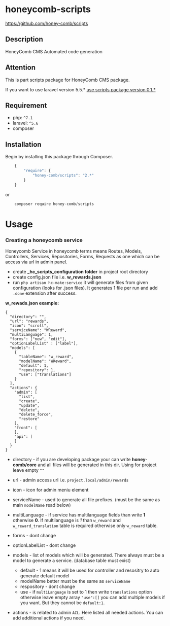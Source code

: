 # honeycomb-scripts  
https://github.com/honey-comb/scripts

## Description

HoneyComb CMS Automated code generation

## Attention

This is part scripts package for HoneyComb CMS package.

If you want to use laravel version 5.5.* [use scripts package version 0.1.*](https://github.com/honey-comb/resources/tree/5.5 "Resources package version 0.1.*")

## Requirement

 - php: `^7.1`
 - laravel: `^5.6`
 - composer
 
 ## Installation

Begin by installing this package through Composer.


```js
	{
	    "require": {
	        "honey-comb/scripts": "2.*"
	    }
	}
```
or
```js
    composer require honey-comb/scripts
```

# Usage

### Creating a honeycomb service

Honeycomb Service in honeycomb terms means Routes, Models, Controllers, Services, Repositories, Forms, Requests as one which can be access via url in admin panel.

- create **_hc_scripts_configuration folder** in project root directory
- create config.json file i.e. **w_rewards.json**
- run `php artisan hc-make:service` it will generate files from given configuration (looks for .json files). It generates 1 file per run and add `.done` extension after success.

**w_rewads.json example:**
```
{
  "directory": "",
  "url": "rewards",
  "icon": "scroll",
  "serviceName": "WReward",
  "multiLanguage": 1,
  "forms": ["new", "edit"],
  "optionLabelList" : ["label"],
  "models": [
    {
      "tableName": "w_reward",
      "modelName": "WReward",
      "default": 1,
      "repository": 1,
      "use": ["translations"]
    }
  ],
  "actions": {
    "admin": [
      "list",
      "create",
      "update",
      "delete",
      "delete_force",
      "restore"
    ],
    "front": [
    ],
    "api": [
    ]
  }
}
```
- directory - if you are developing package your can write **honey-comb/core** and all files will be generated in this dir. Using for project leave empty `""`
- url - admin access url i.e. `project.local/admin/rewards`
- icon - icon for admin meniu element
- serviceName - used to generate all file prefixes. (must be the same as main `modelName` read below)
- multiLanguage - if service has multilanguage fields than write **1** otherwise **0**. If multilanguage is *1* than `w_reward` and `w_reward_translation` table is required  otherwise  only `w_reward` table.
- forms - dont change
- optionLabelList - dont change
- models - list of models which will be generated. There always must be a model to generate a service. (database table must exist)
   - default - 1 means it will be used for controller and resositry to auto generate default model
   - modelName better must be the same as `serviceName`
   - respository - dont change
   - use - if `multiLanguage` is set to 1 then write `translations` option otherwise leave empty array `"use":[]`
   you can add multiple models if you want. But they cannot be `default:1`.

- actions - is related to admin `ACL`. Here listed all needed actions. You can add additional actions if you need.

 
